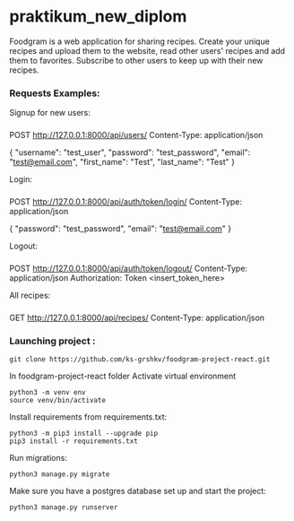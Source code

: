 # praktikum_new_diplom

Foodgram is a web application for sharing recipes. 
Create your unique recipes and upload them to the website, read other
users' recipes and add them to favorites. 
Subscribe to other users to keep up with their new recipes.

### Requests Examples:

Signup for new users:
###
POST http://127.0.0.1:8000/api/users/
Content-Type: application/json

{
    "username": "test_user",
    "password": "test_password",
    "email": "test@email.com",
    "first_name": "Test",
    "last_name": "Test"
}

Login:
###
POST http://127.0.0.1:8000/api/auth/token/login/
Content-Type: application/json

{
    "password": "test_password",
    "email": "test@email.com"
}

Logout:
###
POST  http://127.0.0.1:8000/api/auth/token/logout/
Content-Type: application/json
Authorization: Token <insert_token_here>

All recipes:
###
GET http://127.0.0.1:8000/api/recipes/
Content-Type: application/json


### Launching project :

```
git clone https://github.com/ks-grshkv/foodgram-project-react.git
```

In foodgram-project-react folder
Activate virtual environment

```
python3 -m venv env
source venv/bin/activate
```

Install requirements from requirements.txt:

```
python3 -m pip3 install --upgrade pip
pip3 install -r requirements.txt
```

Run migrations:

```
python3 manage.py migrate
```

Make sure you have a postgres database set up
and start the project:

```
python3 manage.py runserver
```